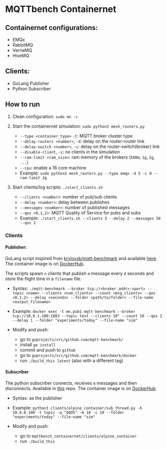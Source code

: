 # MQTTbench Containernet 

## Containernet configurations: 
* EMQx
* RabbitMQ
* VerneMQ
* HiveMQ

## Clients:
* GoLang Publisher
* Python Subscriber


## How to run
1) Clean configuration: `sudo mn -c`

2) Start the containernet simulation: `sudo python3 mesh_routers.py`
   - `--type <container_type>` `-t`: MQTT broker cluster type
   - `--delay-routers <number>`, `-d`: delay on the router-router link
   - `--delay-switch <number>`, `-c`: delay on the router-switch(broker) link
   - `--disable-client`, `-s`: no clients in the simulation
   - `--ram-limit <ram_size>`: ram memory of the brokers (`500m`, `1g`, `2g`, `...`)
   - `--cpu`: enable a 16 core machine 
   - Example: `sudo python3 mesh_routers.py --type emqx -d 5 -c 0 --ram-limit 2g`
   
3) Start clients/log scripts: `./start_clients.sh`
    - `--clients <number>`: number of pub/sub clients 
    - `--delay <number>`: delay between publishes
    - `--messages <number>`: number of published messages
    - `--qos <0,1,2>`: MQTT Quality of Service for pubs and subs
    - Example: `./start_clients.sh --clients 5 --delay 2 --messages 50 --qos 2`
    
### Clients
#### Publisher:
GoLang script inspired from [krylovsk/mqtt-benchmark](khttps://github.com/krylovsk/mqtt-benchmark) and available [here](https://github.com/edoardesd/mqtt-benchmark).
The container image is on [DockerHub](https://hub.docker.com/repository/docker/flipperthedog/go_publisher).

The scripts spawn `n` clients that publish `m` message every `d` seconds and store the flight time in a `filename` file.

- Syntax: `./mqtt-benchmark --broker tcp://<broker_addr>:<port> --topic <name> --clients <num_clients> --count <msg_clients> --qos <0,1,2> --delay <seconds> --folder <path/to/folder> --file-name <output_filename>`
- Example: `docker exec -t mn.pub1 mqtt-benchmark --broker tcp://10.0.1.100:1883 --topic test --clients 10" --count 10 --qos 2 --delay 1 --folder "experiments/today" --file-name "sim"`

- Modify and push: 
    + go to `goprojects/src/github.com/mqtt-benchmark/`
    + install `go install`
    + commit and push to `github`
    + go to `goprojects/src/github.com/mqtt-benchmark/docker`
    + run `./build_this latest` (also with a different tag)

#### Subscriber
The python subscriber connects, receives `m` messages and then disconnects.
Available in [this](https://github.com/edoardesd/mqttbench_containernet/tree/master/clients) repo.
The container image is on [DockerHub](https://hub.docker.com/repository/docker/flipperthedog/alpine_client).

- Syntax: as the publisher
- Example: `python3 clients/alpine_container/sub_thread.py -h 10.0.0.100 -t topic -q "$QOS" -m 10 -c 10 --folder "experiments/today" --file-name "sim"`

- Modify and push: 
    + go to `mqttbench_containernet/clients/alpine_container`
    + run `./build_this`
    
